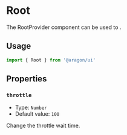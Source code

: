 # Root

The RootProvider component can be used to .

## Usage

```jsx
import { Root } from '@aragon/ui'


```

## Properties

### `throttle`

- Type: `Number`
- Default value: `100`

Change the throttle wait time.

